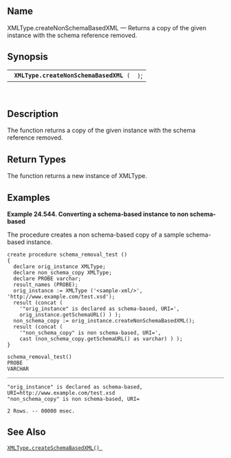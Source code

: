 <div id="fn_xmltype.createnonschemabasedxml" class="refentry">

<div class="titlepage">

</div>

<div class="refnamediv">

## Name

XMLType.createNonSchemaBasedXML — Returns a copy of the given instance
with the schema reference removed.

</div>

<div class="refsynopsisdiv">

## Synopsis

<div id="fsyn_xmltype.createnonschemabasedxml" class="funcsynopsis">

|                                              |      |
|----------------------------------------------|------|
| ` `**`XMLType.createNonSchemaBasedXML`**` (` | `)`; |

<div class="funcprototype-spacer">

 

</div>

</div>

</div>

<div id="desc_xmltype.createnonschemabasedxml" class="refsect1">

## Description

The function returns a copy of the given instance with the schema
reference removed.

</div>

<div id="ret_xmltype.createnonschemabasedxml" class="refsect1">

## Return Types

The function returns a new instance of XMLType.

</div>

<div id="examples_xmltype.createnonschemabasedxml" class="refsect1">

## Examples

<div id="ex_xmltype.createnonschemabasedxml" class="example">

**Example 24.544. Converting a schema-based instance to non
schema-based**

<div class="example-contents">

The procedure creates a non schema-based copy of a sample schema-based
instance.

``` screen
create procedure schema_removal_test ()
{
  declare orig_instance XMLType;
  declare non_schema_copy XMLType;
  declare PROBE varchar;
  result_names (PROBE);
  orig_instance := XMLType ('<sample-xml/>', 'http://www.example.com/test.xsd');
  result (concat (
    '"orig_instance" is declared as schema-based, URI=',
    orig_instance.getSchemaURL() ) );
  non_schema_copy := orig_instance.createNonSchemaBasedXML();
  result (concat (
    '"non_schema_copy" is non schema-based, URI=',
    cast (non_schema_copy.getSchemaURL() as varchar) ) );
}

schema_removal_test()
PROBE
VARCHAR
_______________________________________________________________________________

"orig_instance" is declared as schema-based, URI=http://www.example.com/test.xsd
"non_schema_copy" is non schema-based, URI=

2 Rows. -- 00000 msec.
```

</div>

</div>

  

</div>

<div id="seealso_xmltype.createnonschemabasedxml" class="refsect1">

## See Also

<a href="fn_xmltype.createschemabasedxml.html" class="link"
title="XMLType.createSchemaBasedXML"><code
class="function">XMLType.createSchemaBasedXML() </code></a>

</div>

</div>
